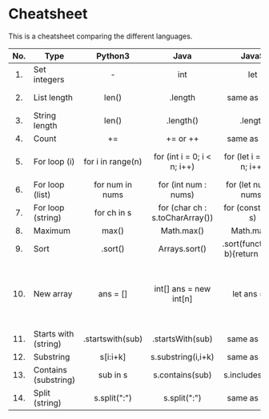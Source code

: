 # Cheatsheet

This is a cheatsheet comparing the different languages.


| No. |   Type   | Python3 | Java | JavaS | C++ | Scala | Go | C# | Swift |
|:---:|----------|:-------:|:----:|:-----:|:---:|:-----:|:--:|:--:|:-----:|
|  1. | Set integers | - | int | let | int | var | := | int | var |
|  2. | List length | len() | .length | same as Java | .size() | same as Java | same as Py3 | .Count or .Length | .count | .length | len() | .Length | .count |
|  3. | String length | len() | .length() | .length | .length() or .size() | .length | len() | .Length | .count |
|  4. | Count | += | += or ++ | same as Java | same as Java | same as Py3 | same as Java | same as Java | same as Py3 |
|  5. | For loop (i) | for i in range(n) | for (int i = 0; i < n; i++) | for (let i = 0; i < n; i++) | same as Java | for (i <- 0 until n) or for (i <- 0 to n) | for i, _ := range nums or for (int i := 0; i < n; i++) | same as Java | for i in 0...n or for i in 0..<n |
|  6. | For loop (list) | for num in nums | for (int num : nums) | for (let num of nums) | same as Java | for (num <- nums) | for _, num := range nums | same as Java | same as Py3 |
|  7. | For loop (string) | for ch in s | for (char ch : s.toCharArray()) | for (const ch of s) | for (char& ch : s) | for (ch <- s) | for _, ch := range s | foreach (char ch in s) | same as Py3 |
|  8. | Maximum | max() | Math.max() | Math.max() | max() | Math.max() | max() | Math.Max() | max() |
|  9. | Sort | .sort() | Arrays.sort() | .sort(function(a, b){return a-b}) | sort(nums.begin(), nums.end()) | .sorted | sort.Ints() or sort.Strings() | Array.Sort() | .sort() or .sorted() |
|  10. | New array | ans = [] | int[] ans = new int[n] | let ans = [] | `vector<int> ans(n,0)` | `var ans = new Array[Int](n) or var ans = Array.fill(n)(0L) or var ans = HashSet[Int]()` | ans := []int{} or make([]int, 2) | int[] ans = new int[n] | `var ans = [Int]() or var ans = Array(repeating: 0, count: n)` |
|  11. | Starts with (string) | .startswith(sub) | .startsWith(sub) | same as Java | .starts_with(sub) | same as Java | strings.HasPrefix(words[i], sub) | .StartsWith(sub) | .hasPrefix(sub) |
|  12. | Substring | s[i:i+k] | s.substring(i,i+k) | same as Java | s.substr(i,k) | same as Java | same as Py3 | .Substring(i,k) |  |
|  13. | Contains (substring) | sub in s | s.contains(sub) | s.includes(sub) | same as Java | same as Java | strings.Contains(s,sub) | s.Contains(sub) | same as Java |
|  14. | Split (string) | s.split(":") | s.split(":") | same as Java | - | same as Java | strings.Split(s, ":") | s.Split(':') | s.split(separator: ":") |